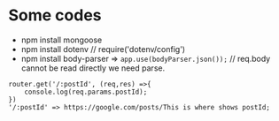 # Some codes

- npm install mongoose
- npm install dotenv       // require('dotenv/config')
- npm install body-parser => `app.use(bodyParser.json());` // req.body cannot be read directly we need parse.
```
router.get('/:postId', (req,res) =>{
    console.log(req.params.postId);
})
'/:postId' => https://google.com/posts/This is where shows postId;
```